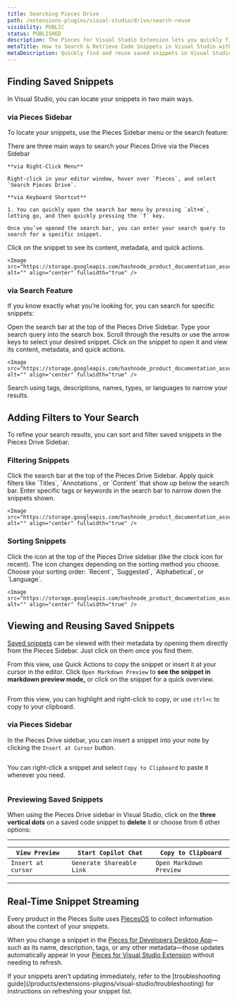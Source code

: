 ```yaml
---
title: Searching Pieces Drive
path: /extensions-plugins/visual-studio/drive/search-reuse
visibility: PUBLIC
status: PUBLISHED
description: The Pieces for Visual Studio Extension lets you quickly find saved snippets, keeping you productive without interrupting your workflow.
metaTitle: How to Search & Retrieve Code Snippets in Visual Studio with Pieces Drive
metaDescription: Quickly find and reuse saved snippets in Visual Studio with Pieces Drive, helping you stay productive without interruptions.
---
```


## Finding Saved Snippets

In Visual Studio, you can locate your snippets in two main ways.

### via Pieces Sidebar

To locate your snippets, use the Pieces Sidebar menu or the search feature:

<Steps>
  <Step title="Open the Pieces Drive">
    There are three main ways to search your Pieces Drive via the Pieces Sidebar

    **via Right-Click Menu**

    Right-click in your editor window, hover over `Pieces`, and select `Search Pieces Drive`.

    **via Keyboard Shortcut**

    1. You can quickly open the search bar menu by pressing `alt+m`, letting go, and then quickly pressing the `f` key.

    Once you’ve opened the search bar, you can enter your search query to search for a specific snippet.
  </Step>

  <Step title="Open a Snippet">
    Click on the snippet to see its content, metadata, and quick actions.

    <Image src="https://storage.googleapis.com/hashnode_product_documentation_assets/visual_studio_extension_assets/using_snippets/saving_snippets/opening_snippet_markdown.gif" alt="" align="center" fullwidth="true" />
  </Step>
</Steps>

### via Search Feature

If you know exactly what you’re looking for, you can search for specific snippets:

<Steps>
  <Step title="Click the Search Bar">
    Open the search bar at the top of the Pieces Drive Sidebar.
  </Step>

  <Step title="Enter Your Search Query">
    Type your search query into the search box.
  </Step>

  <Step title="Navigate the Results">
    Scroll through the results or use the arrow keys to select your desired snippet.
  </Step>

  <Step title="Open the Snippet">
    Click on the snippet to open it and view its content, metadata, and quick actions.

    <Image src="https://storage.googleapis.com/hashnode_product_documentation_assets/visual_studio_extension_assets/using_snippets/saving_snippets/searching_snippets.gif" alt="" align="center" fullwidth="true" />
  </Step>
</Steps>

<Callout type="tip">
  Search using tags, descriptions, names, types, or languages to narrow your results.
</Callout>

## Adding Filters to Your Search

To refine your search results, you can sort and filter saved snippets in the Pieces Drive Sidebar.

### Filtering Snippets

<Steps>
  <Step title="Click on the Search Bar">
    Click the search bar at the top of the Pieces Drive Sidebar.
  </Step>

  <Step title="Use Quick Filters">
    Apply quick filters like `Titles`, `Annotations`, or `Content` that show up below the search bar.
  </Step>

  <Step title="Filter by Tags or Keywords">
    Enter specific tags or keywords in the search bar to narrow down the snippets shown.

    <Image src="https://storage.googleapis.com/hashnode_product_documentation_assets/visual_studio_extension_assets/using_snippets/saving_snippets/filtering_snippets.gif" alt="" align="center" fullwidth="true" />
  </Step>
</Steps>

### Sorting Snippets

<Steps>
  <Step title="Click the Sorting Icon">
    Click the icon at the top of the Pieces Drive sidebar (like the clock icon for recent). The icon changes depending on the sorting method you choose.
  </Step>

  <Step title="Choose Sorting Order">
    Choose your sorting order: `Recent`, `Suggested`, `Alphabetical`, or `Language`.

    <Image src="https://storage.googleapis.com/hashnode_product_documentation_assets/visual_studio_extension_assets/using_snippets/saving_snippets/sorting_snippets.gif" alt="" align="center" fullwidth="true" />
  </Step>
</Steps>

## Viewing and Reusing Saved Snippets

[Saved snippets](/products/extensions-plugins/visual-studio/drive/save-snippets) can be viewed with their metadata by opening them directly from the Pieces Sidebar. Just click on them once you find them.

From this view, use Quick Actions to copy the snippet or insert it at your cursor in the editor. Click `Open Markdown Preview` to **see the snippet in markdown preview mode,** or click on the snippet for a quick overview.

<Image src="https://storage.googleapis.com/hashnode_product_documentation_assets/visual_studio_extension_assets/using_snippets/using_snippets_MAIN/opened_markdown_snippet.png" alt="" align="center" fullwidth="true" />

From this view, you can highlight and right-click to copy, or use `ctrl+c` to copy to your clipboard.

### via Pieces Sidebar

In the Pieces Drive sidebar, you can insert a snippet into your note by clicking the `Insert at Cursor` button.

<Image src="https://storage.googleapis.com/hashnode_product_documentation_assets/visual_studio_extension_assets/using_snippets/saving_snippets/inserting_snippet_via_drive.gif" alt="" align="center" fullwidth="true" />

You can right-click a snippet and select `Copy to Clipboard` to paste it wherever you need.

<Image src="https://storage.googleapis.com/hashnode_product_documentation_assets/visual_studio_extension_assets/using_snippets/search_resuse/hovering_over_copy_to_clipboard.png" alt="" align="center" fullwidth="true" />

### Previewing Saved Snippets

When using the Pieces Drive sidebar in Visual Studio, click on the **three vertical dots** on a saved code snippet to **delete** it or choose from 6 other options:

***

| `View Preview`     | `Start Copilot Chat`      | `Copy to Clipboard`     |
| ------------------ | ------------------------- | ----------------------- |
| `Insert at cursor` | `Generate Shareable Link` | `Open Markdown Preview` |

***

## Real-Time Snippet Streaming

Every product in the Pieces Suite uses [PiecesOS](/products/core-dependencies/pieces-os) to collect information about the context of your snippets.

When you change a snippet in the [Pieces for Developers Desktop App](/products/desktop)—such as its name, description, tags, or any other metadata—those updates automatically appear in your [Pieces for Visual Studio Extension](https://marketplace.visualstudio.com/items?itemName=MeshIntelligentTechnologiesInc.PiecesVisualStudio) without needing to refresh.

<Callout type="info">
  If your snippets aren’t updating immediately, refer to the [troubleshooting guide](/products/extensions-plugins/visual-studio/troubleshooting) for instructions on refreshing your snippet list.
</Callout>